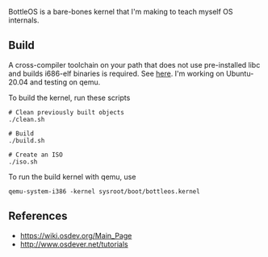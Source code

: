 BottleOS is a bare-bones kernel that I'm making to teach myself OS internals.

## Build

A cross-compiler toolchain on your path that does not use pre-installed libc and builds i686-elf binaries is required. See [here](https://wiki.osdev.org/GCC_Cross-Compiler). I'm working on Ubuntu-20.04 and testing on qemu.

To build the kernel, run these scripts
```
# Clean previously built objects
./clean.sh

# Build
./build.sh

# Create an ISO
./iso.sh
```

To run the build kernel with qemu, use
```
qemu-system-i386 -kernel sysroot/boot/bottleos.kernel
```

## References
- https://wiki.osdev.org/Main_Page
- http://www.osdever.net/tutorials
